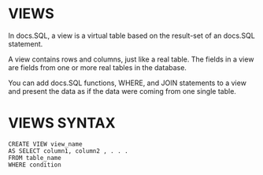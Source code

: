 # VIEWS
In docs.SQL, a view is a virtual table based on the result-set of
an docs.SQL statement.


A view contains rows and columns, just like a real table. The
fields in a view are fields from one or more real tables in the
database.


You can add docs.SQL functions, WHERE, and JOIN statements to a
view and present the data as if the data were coming from one
single table.


# VIEWS SYNTAX
```
CREATE VIEW view_name
AS SELECT column1, column2 , . . . 
FROM table_name
WHERE condition
```
